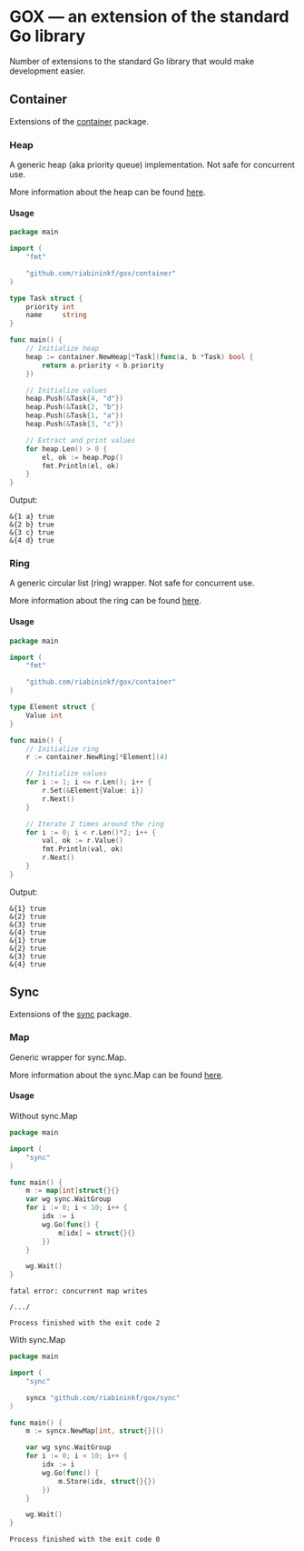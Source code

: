 # GOX — an extension of the standard Go library

Number of extensions to the standard Go library that would make development easier.

## Container

Extensions of the [container](https://pkg.go.dev/container) package.

### Heap
A generic heap (aka priority queue) implementation. Not safe for concurrent use.

More information about the heap can be found [here](https://pkg.go.dev/container/heap).

#### Usage
```go
package main

import (
	"fmt"

	"github.com/riabininkf/gox/container"
)

type Task struct {
	priority int
	name     string
}

func main() {
	// Initialize heap
	heap := container.NewHeap[*Task](func(a, b *Task) bool {
		return a.priority < b.priority
	})

	// Initialize values
	heap.Push(&Task{4, "d"})
	heap.Push(&Task{2, "b"})
	heap.Push(&Task{1, "a"})
	heap.Push(&Task{3, "c"})

	// Extract and print values
	for heap.Len() > 0 {
		el, ok := heap.Pop()
		fmt.Println(el, ok)
	}
}
```

Output:
```shell
&{1 a} true
&{2 b} true
&{3 c} true
&{4 d} true
```

### Ring
A generic circular list (ring) wrapper. Not safe for concurrent use.

More information about the ring can be found [here](https://pkg.go.dev/container/ring).

#### Usage
```go
package main

import (
	"fmt"

	"github.com/riabininkf/gox/container"
)

type Element struct {
	Value int
}

func main() {
	// Initialize ring
	r := container.NewRing[*Element](4)

	// Initialize values
	for i := 1; i <= r.Len(); i++ {
		r.Set(&Element{Value: i})
		r.Next()
	}

	// Iterate 2 times around the ring
	for i := 0; i < r.Len()*2; i++ {
		val, ok := r.Value()
		fmt.Println(val, ok)
		r.Next()
	}
}
```
Output:
```shell
&{1} true
&{2} true
&{3} true
&{4} true
&{1} true
&{2} true
&{3} true
&{4} true
```

## Sync
Extensions of the [sync](https://pkg.go.dev/sync) package.

### Map
Generic wrapper for sync.Map.

More information about the sync.Map can be found [here](https://pkg.go.dev/sync#Map).
#### Usage

Without sync.Map
```go
package main

import (
	"sync"
)

func main() {
	m := map[int]struct{}{}
	var wg sync.WaitGroup
	for i := 0; i < 10; i++ {
		idx := i
		wg.Go(func() {
			m[idx] = struct{}{}
		})
	}

	wg.Wait()
}
```

```shell
fatal error: concurrent map writes

/.../

Process finished with the exit code 2
```

With sync.Map
```go
package main

import (
	"sync"

	syncx "github.com/riabininkf/gox/sync"
)

func main() {
	m := syncx.NewMap[int, struct{}]()

	var wg sync.WaitGroup
	for i := 0; i < 10; i++ {
		idx := i
		wg.Go(func() {
			m.Store(idx, struct{}{})
		})
	}

	wg.Wait()
}
```

```shell
Process finished with the exit code 0
```